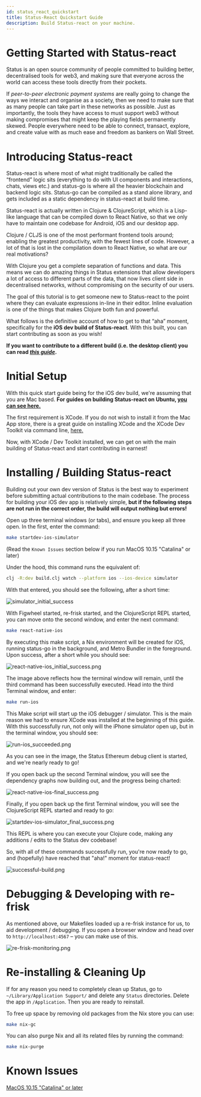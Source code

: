```yaml
---
id: status_react_quickstart
title: Status-React Quickstart Guide
description: Build Status-react on your machine.
---
```


Getting Started with Status-react
==================================

Status is an open source community of people committed to building better, decentralised tools for web3, and making sure that everyone across the world can access these tools directly from their pockets.

If *peer-to-peer electronic payment systems* are really going to change the ways we interact and organise as a society, then we need to make sure that as many people can take part in these networks as possible. Just as importantly, the tools they have  access to must support web3 without making compromises that might keep the playing fields permanently skewed.  People everywhere need to be able to connect, transact, explore, and create value with as much ease and freedom as bankers on Wall Street.

# Introducing Status-react

Status-react is where most of what might traditionally be called the “frontend” logic sits (everything to do with UI components and interactions, chats, views etc.) and status-go is where all the heavier blockchain and backend logic sits. Status-go can be compiled as a stand alone library, and gets included as a static dependency in status-react at build time.

Status-react is actually written in Clojure &amp; ClojureScript, which is a Lisp-like language that can be compiled down to React Native, so that we only have to maintain one codebase for Android, iOS and our desktop app.

Clojure / CLJS is one of the most performant frontend tools around; enabling the greatest productivity, with the fewest lines of code. However, a lot of that is lost in the compilation down to React Native, so what are our real motivations?

With Clojure you get a complete separation of functions and data. This means we can do amazing things in Status extensions that allow developers a lot of access to different parts of the data, that now lives client side in decentralised networks, without compromising on the security of our users.

The goal of this tutorial is to get someone new to Status-react to the point where they can evaluate expressions in-line in their editor. Inline evaluation is one of the things that makes Clojure both fun and powerful.

What follows is the definitive account of how to get to that “aha” moment, specifically for the **iOS dev build of Status-react**.  With this built, you can start contributing as soon as you wish!  

**If you want to contribute to a different build (i.e. the desktop client) you can read [*this guide*](https://status.im/guides/desktop_inline_eval.html).**

# Initial Setup

With this quick start guide being for the iOS dev build, we're assuming that you are Mac based.  **For guides on building Status-react on Ubuntu, [you can see here.](https://status.im/guides/desktop_inline_eval.html)**

The first requirement is XCode.  If you do not wish to install it from the Mac App store, there is a great guide on installing XCode and the XCode Dev Toolkit via command line, [here.](https://www.moncefbelyamani.com/how-to-install-xcode-homebrew-git-rvm-ruby-on-mac/)

Now, with XCode / Dev Toolkit installed, we can get on with the main building of Status-react and start contributing in earnest!

# Installing / Building Status-react

Building out your own dev version of Status is the best way to experiment before submitting actual contributions to the main codebase.  The process for building your iOS dev app is relatively simple, **but if the following steps are not run in the correct order, the build will output nothing but errors!**

Open up three terminal windows (or tabs), and ensure you keep all three open.  In the first, enter the command:

```bash
make startdev-ios-simulator
```
(Read the `Known Issues` section below if you run MacOS 10.15 "Catalina" or later)

Under the hood, this command runs the equivalent of:

```bash
clj -R:dev build.clj watch --platform ios --ios-device simulator
```

With that entered, you should see the following, after a short time:

![simulator_initial_success](./img/startdev-ios-simulator_initial_success.png)

With Figwheel started, re-frisk started, and the ClojureScript REPL started, you can move onto the second window, and enter the next command:

```bash
make react-native-ios
```

By executing this make script, a Nix environment will be created for iOS, running status-go in the background, and Metro Bundler in the foreground.  Upon success, after a short while you should see:

![react-native-ios_initial_success.png](./img/react-native-ios_initial_success.png)

The image above reflects how the terminal window will remain, until the third command has been successfully executed.  Head into the third Terminal window, and enter: 
 
```bash
make run-ios
```

This Make script will start up the iOS debugger / simulator.  This is the main reason we had to ensure XCode was installed at the beginning of this guide.  With this successfully run, not only will the iPhone simulator open up, but in the terminal window, you should see:

![run-ios_succeeded.png](./img/run-ios_succeeded.png)

As you can see in the image, the Status Ethereum debug client is started, and we're nearly ready to go!

If you open back up the second Terminal window, you will see the dependency graphs now building out, and the progress being charted:

![react-native-ios-final_success.png](./img/react-native-ios-final_success.png)

Finally, if you open back up the first Terminal window, you will see the ClojureScript REPL started and ready to go:

![startdev-ios-simulator_final_success.png](./img/startdev-ios-simulator_final_success.png)

This REPL is where you can execute your Clojure code, making any additions / edits to the Status dev codebase!

So, with all of these commands successfully run, you're now ready to go, and (hopefully) have reached that "aha!" moment for status-react!

![successful-build.png](./img/successful-build.png)

# Debugging &amp; Developing with re-frisk

As mentioned above, our Makefiles loaded up a re-frisk instance for us, to aid development / debugging.  If you open a browser window and head over to `http://localhost:4567` – you can make use of this.

![re-frisk-monitoring.png](./img/re-frisk-monitoring.png)

# Re-installing & Cleaning Up

If for any reason you need to completely clean up Status, go to `~/Library/Application Support/` and delete any `Status` directories. Delete the app in `/Application`. Then you are ready to reinstall.

To free up space by removing old packages from the Nix store you can use:
```bash
make nix-gc
```
You can also purge Nix and all its related files by running the command:
```bash
make nix-purge
```

# Known Issues

[MacOS 10.15 "Catalina" or later](https://github.com/status-im/status-react/blob/develop/nix/README.md#macos-1015-catalina)